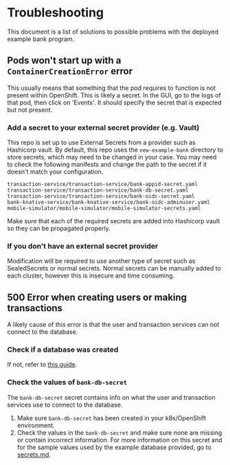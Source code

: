 # Troubleshooting
This document is a list of solutions to possible problems with the deployed example bank program.

## Pods won't start up with a `ContainerCreationError` error
This usually means that something that the pod requires to function is not present within OpenShift. This is likely a secret.
In the GUI, go to the logs of that pod, then click on 'Events'. It should specify the secret that is expected but not present.

### Add a secret to your external secret provider (e.g. Vault)
This repo is set up to use External Secrets from a provider such as Hashicorp vault.
By default, this repo uses the `new-example-bank` directory to store secrets, which may need to be changed in your case.
You may need to check the following manifests and change the path to the secret if it doesn't match your configuration. 

```
transaction-service/transaction-service/bank-appid-secret.yaml
transaction-service/transaction-service/bank-db-secret.yaml
transaction-service/transaction-service/bank-oidc-secret.yaml
bank-knative-service/bank-knative-service/bank-oidc-adminuser.yaml
mobile-simulator/mobile-simulator/mobile-simulator-secrets.yaml
```
Make sure that each of the required secrets are added into Hashicorp vault so they can be propagated properly.

### If you don't have an external secret provider
Modification will be required to use another type of secret such as SealedSecrets or normal secrets.
Normal secrets can be manually added to each cluster, however this is insecure and time consuming.

## 500 Error when creating users or making transactions
A likely cause of this error is that the user and transaction services can not connect to the database.

### Check if a database was created 
If not, refer to [this guide](README.md#database-optional).

### Check the values of `bank-db-secret`
The `bank-db-secret` secret contains info on what the user and transaction services use to connect to the database.
1. Make sure `bank-db-secret` has been created in your k8s/OpenShift environment.
2. Check the values in the `bank-db-secret` and make sure none are missing or contain incorrect information. 
For more information on this secret and for the sample values used by the example database provided, go to [secrets.md](secrets.md#bank-db-secret).
